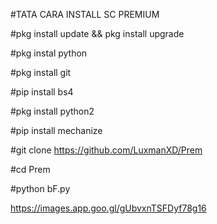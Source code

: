 #TATA CARA INSTALL SC PREMIUM 

#pkg install update && pkg install upgrade

#pkg instal python

#pkg install git

#pip install bs4

#pkg install python2

#pip install mechanize

#git clone https://github.com/LuxmanXD/Prem

#cd Prem

#python bF.py

https://images.app.goo.gl/gUbvxnTSFDyf78g16
